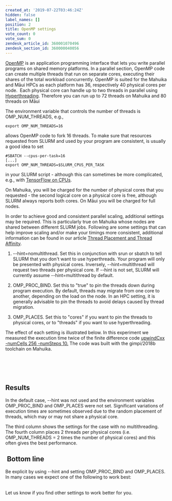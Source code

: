 ```yaml
---
created_at: '2019-07-22T03:46:24Z'
hidden: false
label_names: []
position: 2
title: OpenMP settings
vote_count: 0
vote_sum: 0
zendesk_article_id: 360001070496
zendesk_section_id: 360000040056
---
```


[OpenMP](https://en.wikipedia.org/wiki/OpenMP) is an application
programming interface that lets you write parallel programs on shared
memory platforms. In a parallel section, OpenMP code can create multiple
threads that run on separate cores, executing their shares of the total
workload concurrently. OpenMP is suited for the Mahuika and Māui HPCs as
each platform has 36, respectively 40 physical cores per node.  Each
physical core can handle up to two threads in parallel using
[Hyperthreading](https://support.nesi.org.nz/hc/en-gb/articles/360000568236).
Therefore you can run up to 72 threads on Mahuika and 80 threads on Māui

The environment variable that controls the number of threads is
OMP\_NUM\_THREADS, e.g.,

    export OMP_NUM_THREADS=16

allows OpenMP code to fork 16 threads. To make sure that resources
requested from SLURM and used by your program are consistent, is usually
a good idea to set

    #SBATCH --cpus-per-task=16
    [...]
    export OMP_NUM_THREADS=$SLURM_CPUS_PER_TASK

in your SLURM script - although this can sometimes be more complicated,
e.g., with [TensorFlow on
CPUs](https://support.nesi.org.nz/hc/en-gb/articles/360000997675).

On Mahuika, you will be charged for the number of physical cores that
you requested - the second logical core on a physical core is free,
although SLURM always reports both cores. On Māui you will be charged
for full nodes.

In order to achieve good and consistent parallel scaling, additional
settings may be required. This is particularly true on Mahuika whose
nodes are shared between different SLURM jobs. Following are some
settings that can help improve scaling and/or make your timings more
consistent, additional information can be found in our article [Thread
Placement and Thread
Affinity](https://support.nesi.org.nz/hc/en-gb/articles/360000995575).

1. --hint=nomultithread. Set this in conjunction with srun or sbatch to
tell SLURM that you don't want to use hyperthreads. Your program will
only be presented with physical cores. Inversely, --hint=multithread
will request two threads per physical core. If --hint is not set, SLURM
will currently assume --hint=multithread by default.

2. OMP\_PROC\_BIND. Set this to "true" to pin the threads down during
program execution. By default, threads may migrate from one core to
another, depending on the load on the node. In an HPC setting, it is
generally advisable to pin the threads to avoid delays caused by thread
migration.

3. OMP\_PLACES. Set this to "cores" if you want to pin the threads to
physical cores, or to "threads" if you want to use hyperthreading. 

The effect of each setting is illustrated below. In this experiment we
measured the execution time twice of the finite difference
code [upwindCxx -numCells 256 -numSteps
10.](https://github.com/pletzer/fidibench) The code was built with the
gimpi/2018b toolchain on Mahuika.

<table>
<colgroup>
<col style="width: 25%" />
<col style="width: 25%" />
<col style="width: 25%" />
<col style="width: 25%" />
</colgroup>
<tbody>
<tr class="odd">
</tr>
<tr class="even">
</tr>
<tr class="odd">
</tr>
<tr class="even">
</tr>
<tr class="odd">
</tr>
</tbody>
</table>

##  

## Results

In the default case, --hint was not used and the environment variables
OMP\_PROC\_BIND and OMP\_PLACES were not set. Significant variations of
execution times are sometimes observed due to the random placement of
threads, which may or may not share a physical core. 

The third column shows the settings for the case with no multithreading.
The fourth column places 2 threads per physical cores (i.e.
OMP\_NUM\_THREADS = 2 times the number of physical cores) and this often
gives the best performance.

##  Bottom line

Be explicit by using --hint and setting OMP\_PROC\_BIND and OMP\_PLACES.
In many cases we expect one of the following to work best:

<table>
<tbody>
<tr class="odd">
</tr>
<tr class="even">
</tr>
</tbody>
</table>

Let us know if you find other settings to work better for you.
